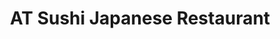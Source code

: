 ---
layout: place
title: "AT Sushi Japanese Restaurant"
permalink: /new-york/syracuse/at-sushi-japanese-restaurant.html
stateAbbr: NY
stateName: New York
cityName: Syracuse
seo:
  name: "AT Sushi Japanese Restaurant"
  type: Restaurant
  links: https://www.facebook.com/profile.php?id=100089737989989&mibextid=ZbWKwL
description: "AT Sushi Japanese Restaurant serves delicious sushi in Syracuse, New York. Try fresh Japanese dishes for a great dining experience. Available for takeout, delivery, lunch, and dinner."
place_id: ChIJPTvQgOjz2YkRXF4SvivRfX4
photos:
  - name: >-
      places/ChIJPTvQgOjz2YkRXF4SvivRfX4/photos/AeeoHcI8hzhRg6S3Zu77rBmfWuAHQOFSgSQtEYUogNPRgg8a3Fm9vztXtOMZdr0im1YLDymZ969soFzUiG0YT-IRbFO5UryQn2t_M9Dj4huOv2SqoX0FjQ9YgbbjY-M9MHts1N2z_guz1Kt5yGVOnMuCRDWF47QmB7l49BVA2nM1adSQTM4rFnlpoS3Pf5KU9BgXVPqSb0Q9Ka-s0Sy_c6x7xav8Y8Xf4fZp55owLF0haBxIR9fqcnLWwip8kmrBP-d00cIjQKIZ_mMPZXIz0sNjPkDLZ8eQd2kHBYVc7DEtGw0DRcFNOrp0CKQ3vjvbkPR0BUEG9NPIEj8FDypCjF_5DTI61fecn5xmK9_a2fYC_E6yzACdmrwEdiZHV5IC_q_Tvh6f9QPvRHeceRuUruyEfgSvXIloQyoG5NJ-pDHrO9Q8DWc
    widthPx: 4608
    heightPx: 3456
    authorAttributions:
      - displayName: Ahmet Oncu
        uri: https://maps.google.com/maps/contrib/118079241419890286398
        photoUri: >-
          https://lh3.googleusercontent.com/a-/ALV-UjVbs1K95aNhrIpM5rN3FIPq0muXV2fBkYo826WyCBRFWURfvMEbAg=s100-p-k-no-mo
    flagContentUri: >-
      https://www.google.com/local/imagery/report/?cb_client=maps_api_places.places_api&image_key=!1e10!2sCIHM0ogKEICAgICup-y0-QE&hl=en-US
    googleMapsUri: >-
      https://www.google.com/maps/place//data=!3m4!1e2!3m2!1sCIHM0ogKEICAgICup-y0-QE!2e10!4m2!3m1!1s0x89d9f3e880d03b3d:0x7e7dd12bbe125e5c
  - name: >-
      places/ChIJPTvQgOjz2YkRXF4SvivRfX4/photos/AeeoHcKb4jwUaetvoRtF_Bgg5jKATeSQJ1WXV_YEz8M7ntaAepKj91aobhJI1gmI38h2ZTNTYWXngYisxWNjokTKmorLQ04HqgA2ccCjFSeQEB1s-F42T-z3cHRMUcLDqlDJw9ipQEzKf5q392QGPfub6Qdok0T_GeYiJj0bYK3N7Grx89SIc4fAXSVPQ6fmmUKiquZrnORSE2JC3pQQ-kZdLewAj-YxejjVbvDCrxBDDN_i-_qfuSu8z1mOceOyLxOLiz1kdijWGPrWReQLArGZgyL9UjvYeC3bpalVfASWxDw3GQ
    widthPx: 2000
    heightPx: 1500
    authorAttributions:
      - displayName: AT Sushi Japanese Restaurant
        uri: https://maps.google.com/maps/contrib/116473670353031107955
        photoUri: >-
          https://lh3.googleusercontent.com/a-/ALV-UjWpKWLfZUBUtyEZrtvtstpVCECwKUHxIpoQ3KLL7fek9Y-QDio=s100-p-k-no-mo
    flagContentUri: >-
      https://www.google.com/local/imagery/report/?cb_client=maps_api_places.places_api&image_key=!1e10!2sAF1QipNQiw_sEtyTtJvkm_fGLBKg2TQhq-1hk0tjsVbb&hl=en-US
    googleMapsUri: >-
      https://www.google.com/maps/place//data=!3m4!1e2!3m2!1sAF1QipNQiw_sEtyTtJvkm_fGLBKg2TQhq-1hk0tjsVbb!2e10!4m2!3m1!1s0x89d9f3e880d03b3d:0x7e7dd12bbe125e5c
  - name: >-
      places/ChIJPTvQgOjz2YkRXF4SvivRfX4/photos/AeeoHcIwCecfvVU_-bTJ-KZKJj8XmN-afFxQc-aC9uOKlKTpp2GFSCDJD2wG6PJTPAWOHpLPfLLtO4DsI4IU-xMxhnkG2liSXy6J7OLYBYmyKlxmYSrJiY-RqieGa7A04QTCmKPBr8C0NkSqs4Tw4hW1t4RgWqV4cRPm9_N3FyHL67o4jkKu7ihKc2d9oLl8pZ8uhYlzWnszBet2hSSRl0tZD9BbYBFOcQ0Ti0VagEcJMDfO3rQXOxD7QiIySUnCG_9or3f2Cwnc3rYQJQ6P8i8g5x4sPsgkW653glpq7h113Bh3Fg
    widthPx: 2000
    heightPx: 1500
    authorAttributions:
      - displayName: AT Sushi Japanese Restaurant
        uri: https://maps.google.com/maps/contrib/116473670353031107955
        photoUri: >-
          https://lh3.googleusercontent.com/a-/ALV-UjWpKWLfZUBUtyEZrtvtstpVCECwKUHxIpoQ3KLL7fek9Y-QDio=s100-p-k-no-mo
    flagContentUri: >-
      https://www.google.com/local/imagery/report/?cb_client=maps_api_places.places_api&image_key=!1e10!2sAF1QipMe2tItr7M5-QbX3S9XSFRf0AYpC01mSoHAz-3Q&hl=en-US
    googleMapsUri: >-
      https://www.google.com/maps/place//data=!3m4!1e2!3m2!1sAF1QipMe2tItr7M5-QbX3S9XSFRf0AYpC01mSoHAz-3Q!2e10!4m2!3m1!1s0x89d9f3e880d03b3d:0x7e7dd12bbe125e5c
  - name: >-
      places/ChIJPTvQgOjz2YkRXF4SvivRfX4/photos/AeeoHcK_4WdibCgk0GAV02XxuD2O38lbhkRcMfm2yhzOr4wnLhQc-V6M1HhMyvW3d5CyiyAIw7EBUgLBMuPqCCgcf1xbPl3lTfWd9D-dBJLCd-APFrc-cXLNHLmyfFPChLHWvNSR5JfLv5ZMAkyPk91vYl2sNYC7ZzJ80b8Dh0SC1dihALa9nXc-17NimvCA1rXDNgg61-4TM6fSgbDbzf2hcZwRFusKXD5zKWtmtO4RsNhruFguGD8jfsIH4i2td2TSfzLQHg6W3vf63VRq8jrItM34cPJu1sh00cbQqIcpWnbo8A
    widthPx: 1500
    heightPx: 2000
    authorAttributions:
      - displayName: AT Sushi Japanese Restaurant
        uri: https://maps.google.com/maps/contrib/116473670353031107955
        photoUri: >-
          https://lh3.googleusercontent.com/a-/ALV-UjWpKWLfZUBUtyEZrtvtstpVCECwKUHxIpoQ3KLL7fek9Y-QDio=s100-p-k-no-mo
    flagContentUri: >-
      https://www.google.com/local/imagery/report/?cb_client=maps_api_places.places_api&image_key=!1e10!2sAF1QipN9VVfIBCXmBPf-oqo9WB2FxY4jAhGOiTWIfkXq&hl=en-US
    googleMapsUri: >-
      https://www.google.com/maps/place//data=!3m4!1e2!3m2!1sAF1QipN9VVfIBCXmBPf-oqo9WB2FxY4jAhGOiTWIfkXq!2e10!4m2!3m1!1s0x89d9f3e880d03b3d:0x7e7dd12bbe125e5c
  - name: >-
      places/ChIJPTvQgOjz2YkRXF4SvivRfX4/photos/AeeoHcLGVnq5rSf6ZjF7kgoMyG_kKBWdIZ9lEImoDRgo4s7hEDxJsKgnfHV2aTCCoy-HClIhV7bG9wfHPzSV8bQDxAgKl8dHBvc6XcdKm1hZk7n80xNEnyJljBV-8SRIjeEs7C0hh8tqc3YpVBHMY2BUrwuNi_cFMZ7o_kv1N_09AiAdT8ZGx-JiuVjQLwfbcRWZ8_LXT-WVGxaMk-1h7lgSuse4xlXKwiuUP3JJSC6oc_wFqqvJSi7YFm2eCZqbIudaVOjEhARdtdvdHpMkqZf1yGJVPejpKkJDquZA-aATv7CjwQ
    widthPx: 2000
    heightPx: 1500
    authorAttributions:
      - displayName: AT Sushi Japanese Restaurant
        uri: https://maps.google.com/maps/contrib/116473670353031107955
        photoUri: >-
          https://lh3.googleusercontent.com/a-/ALV-UjWpKWLfZUBUtyEZrtvtstpVCECwKUHxIpoQ3KLL7fek9Y-QDio=s100-p-k-no-mo
    flagContentUri: >-
      https://www.google.com/local/imagery/report/?cb_client=maps_api_places.places_api&image_key=!1e10!2sAF1QipMEvt5wPYzXpYDL7ZpBtnAKvpwpNgj72qlp40OA&hl=en-US
    googleMapsUri: >-
      https://www.google.com/maps/place//data=!3m4!1e2!3m2!1sAF1QipMEvt5wPYzXpYDL7ZpBtnAKvpwpNgj72qlp40OA!2e10!4m2!3m1!1s0x89d9f3e880d03b3d:0x7e7dd12bbe125e5c
  - name: >-
      places/ChIJPTvQgOjz2YkRXF4SvivRfX4/photos/AeeoHcIgga6lGOW57vDH-ZSlK3guZCWeA0_kpTuMxm3WTKH293LbJjTeUaI9_giY9ugIgqhkWD-CGbxyGG6g1VhoVFP7L16ACeewOzm199j9ok1m9dO8N6s4a_Z626-wOCVGjfgO2n6EgKE4NNNpw63VWP1JkdZTMc2rx--t0R0YZowRf3rBxtcmHbFlO3vKOkQjSxaQf0fDdyEkWvzs7NGMmT91QQ331sGRl1B5YCcC30jzN7uasGG4Ith4QYkLsDWFqhfBq14viSmRw8bSkGitbs7-8uFqhuZEmjSOvCippz52luYZUYQRQbhKOhPXfc0ZH1N_o9DIKFW_koIdt0DrFtBYtksSDlGaf302QA9mnS3BOn5VqbTayfpuw2j-JszYgZG0zpclHM3S9FtCT_7CbHGMNu2rBSstudiTEMhfqk9OBdEc
    widthPx: 720
    heightPx: 1028
    authorAttributions:
      - displayName: P Shep
        uri: https://maps.google.com/maps/contrib/109317930042369031269
        photoUri: >-
          https://lh3.googleusercontent.com/a/ACg8ocId7XX0PaiR0eqcNna-SQDcSUbTHkfV5FAeDAl-7VXYFUMQRA=s100-p-k-no-mo
    flagContentUri: >-
      https://www.google.com/local/imagery/report/?cb_client=maps_api_places.places_api&image_key=!1e10!2sCIHM0ogKEICAgIDLzsHOtgE&hl=en-US
    googleMapsUri: >-
      https://www.google.com/maps/place//data=!3m4!1e2!3m2!1sCIHM0ogKEICAgIDLzsHOtgE!2e10!4m2!3m1!1s0x89d9f3e880d03b3d:0x7e7dd12bbe125e5c
  - name: >-
      places/ChIJPTvQgOjz2YkRXF4SvivRfX4/photos/AeeoHcJXFt5ayfvnXNmxKGK3pt04DfM-jin3rcpJ4erjSnSxHgWDBU73m7wI7uWGFZ6Q2OnkW7mmw4lCsTTI0EFBai5gCZZkss2Z-OhZzJazciTKfPllha-pue0DW6GMvcJ2Diic5P6o_lC6lScV-o8zwyB_ER4SHAgUD6s3W7Sk__H8oetCzWkg83db88u4bP-an1ucLBW1ReEU1z_K7QWthB6OdsmNUWlxI5nmQaFMGCJjVUgNWqGbdySulIK1yERxFdUUsLFTihimJhTcigkN_n5dluQp8gMSjn5upkiVmdP4iA
    widthPx: 2000
    heightPx: 2000
    authorAttributions:
      - displayName: AT Sushi Japanese Restaurant
        uri: https://maps.google.com/maps/contrib/116473670353031107955
        photoUri: >-
          https://lh3.googleusercontent.com/a-/ALV-UjWpKWLfZUBUtyEZrtvtstpVCECwKUHxIpoQ3KLL7fek9Y-QDio=s100-p-k-no-mo
    flagContentUri: >-
      https://www.google.com/local/imagery/report/?cb_client=maps_api_places.places_api&image_key=!1e10!2sAF1QipN1VhM6Wno_zZVM_ouRq9Nwe06QVb4hxSSJd3BT&hl=en-US
    googleMapsUri: >-
      https://www.google.com/maps/place//data=!3m4!1e2!3m2!1sAF1QipN1VhM6Wno_zZVM_ouRq9Nwe06QVb4hxSSJd3BT!2e10!4m2!3m1!1s0x89d9f3e880d03b3d:0x7e7dd12bbe125e5c
  - name: >-
      places/ChIJPTvQgOjz2YkRXF4SvivRfX4/photos/AeeoHcJqXAKnlzUd2uYWSFesuDwqDHxAf0iP4fYhnG3TVAVmLoLzfwsWgiwW8RWPtpVsqj3jI23zfMFclatV8t4sY_ErgY0HpOnTM2dNWKheDJCoaJjjyAFqQArN20hWc8D8-g1jltUMPoNi2k5zGq0Gl8P6V8vMxEMIXZTEcE8ore6n8PlmivpyS_LqEmmyxKWxV_OjYj8Bwk50YZCWt-K6ylhRpJlvmzj2_oQkoO8EiAZcP5t9Dj7e8gtl6brV0qAk139QNXlqURX8zvgvuwTF9gIjGV3PfWBmwpLsybMLy_vLB_9PYCBhGZSH819A52oS6dgDWIEDGf8bOf-MQPTBEr1ceGXfh-v5cJCCKCb3IBRnWzwPafbQwaJXG7ZBujmupPqztnu618Y1xzBvIH79nHIAdHiQuJSwfRjt33bCiow3F6Fc
    widthPx: 2252
    heightPx: 2446
    authorAttributions:
      - displayName: Jim Swem
        uri: https://maps.google.com/maps/contrib/114632390265882007299
        photoUri: >-
          https://lh3.googleusercontent.com/a-/ALV-UjV4QJu1jY4RktIlZYIHNY5gQHEnLWjj-5VYrlMVOqln2XDLmnvh=s100-p-k-no-mo
    flagContentUri: >-
      https://www.google.com/local/imagery/report/?cb_client=maps_api_places.places_api&image_key=!1e10!2sCIHM0ogKEICAgICuxeqBvwE&hl=en-US
    googleMapsUri: >-
      https://www.google.com/maps/place//data=!3m4!1e2!3m2!1sCIHM0ogKEICAgICuxeqBvwE!2e10!4m2!3m1!1s0x89d9f3e880d03b3d:0x7e7dd12bbe125e5c
  - name: >-
      places/ChIJPTvQgOjz2YkRXF4SvivRfX4/photos/AeeoHcKzqR5BRAd-IfaDmhyMOdDA8bFb8088Gq9dusIlDToOKM5t3gjUkt7v8G41hIGKPCHVsBvfKSf5xL7Rrw3Y5JjAZ2OIIbAoBPdbvorjh76KfoyW82e8FcZTK02nV9ZR6W3Q7upfK8nBNXgfI7fDed7UAHaBkI2dQGCUhdqs9pRFlT9JKuQCjGRud4se8cnXxcvV-sZhcKfm5oA2FKPPaLS2RKAFKyO9F8hH-tyY5qW0oJbldpCQNihDgf1iRVPCgxSGWHdTl9a1sb6cCcziflC29DjR1flklT9nAcQ2h9ClTA
    widthPx: 940
    heightPx: 788
    authorAttributions:
      - displayName: AT Sushi Japanese Restaurant
        uri: https://maps.google.com/maps/contrib/116473670353031107955
        photoUri: >-
          https://lh3.googleusercontent.com/a-/ALV-UjWpKWLfZUBUtyEZrtvtstpVCECwKUHxIpoQ3KLL7fek9Y-QDio=s100-p-k-no-mo
    flagContentUri: >-
      https://www.google.com/local/imagery/report/?cb_client=maps_api_places.places_api&image_key=!1e10!2sAF1QipN_UXfBh50hy8lMmls5VlN-ltt8sYl_1eSWtJtR&hl=en-US
    googleMapsUri: >-
      https://www.google.com/maps/place//data=!3m4!1e2!3m2!1sAF1QipN_UXfBh50hy8lMmls5VlN-ltt8sYl_1eSWtJtR!2e10!4m2!3m1!1s0x89d9f3e880d03b3d:0x7e7dd12bbe125e5c
  - name: >-
      places/ChIJPTvQgOjz2YkRXF4SvivRfX4/photos/AeeoHcJAcQdFjzwxM9fgTpNtqctYKO9mo0TJSWlZmbCUOVfaFUmmcPAw75muOT4UWOLMeGaYgwQuV412JWSv1pMc6UnvxF-7IKQKKuCt_rEOcZIyZceDmv9HOV1alBenmAtffi7aR0lQ9R4afHk8x_gZefVJGivEKqXHTmb4ZSoBCOjUUcSCY60VKb75h9KRi-u3G_rQSW8P7QH0AMEAe3p0oxDeLo3KrHx2XF5SaD82UYK8Rz_tlOlGdgp4QF9Wte8UUwtZp350mjNRMyJ_jOAP6vXsRQNCv5XWgXwgFxWoChb1xw81PHYVLToMRTqhxnaF1VDDnasWlasAix9ZYgqK0yF19bNJ-J0J9GXR8bLycySUJlgvzJ2DW3wB4v5BCe2GF9C3lh5-7UhVrOCAOV-0iRcmRsHL64QElkHcx0dGvDeZM__P
    widthPx: 2250
    heightPx: 4000
    authorAttributions:
      - displayName: Elda Medina
        uri: https://maps.google.com/maps/contrib/109712446103835709980
        photoUri: >-
          https://lh3.googleusercontent.com/a-/ALV-UjVggPPsht1cwkgqNvpCQAcanfDGFuUZNIRXi7E9pAtSC6PZ1tqmoQ=s100-p-k-no-mo
    flagContentUri: >-
      https://www.google.com/local/imagery/report/?cb_client=maps_api_places.places_api&image_key=!1e10!2sCIHM0ogKEICAgICxpI3UmQE&hl=en-US
    googleMapsUri: >-
      https://www.google.com/maps/place//data=!3m4!1e2!3m2!1sCIHM0ogKEICAgICxpI3UmQE!2e10!4m2!3m1!1s0x89d9f3e880d03b3d:0x7e7dd12bbe125e5c
address: 3010 Erie Blvd E, Syracuse, NY 13224, USA
street: 3010 Erie Blvd E
city: Syracuse
state: NY
zip: '13224'
country: USA
neighborhood: Eastside
latitude: '43.055150'
longitude: '-76.085729'
accessibility_options:
  wheelchairAccessibleParking: true
  wheelchairAccessibleEntrance: true
  wheelchairAccessibleRestroom: true
  wheelchairAccessibleSeating: true
business_status: OPERATIONAL
name: AT Sushi Japanese Restaurant
google_maps_links:
  directionsUri: >-
    https://www.google.com/maps/dir//''/data=!4m7!4m6!1m1!4e2!1m2!1m1!1s0x89d9f3e880d03b3d:0x7e7dd12bbe125e5c!3e0
  placeUri: https://maps.google.com/?cid=9114671206670425692
  writeAReviewUri: >-
    https://www.google.com/maps/place//data=!4m3!3m2!1s0x89d9f3e880d03b3d:0x7e7dd12bbe125e5c!12e1
  reviewsUri: >-
    https://www.google.com/maps/place//data=!4m4!3m3!1s0x89d9f3e880d03b3d:0x7e7dd12bbe125e5c!9m1!1b1
  photosUri: >-
    https://www.google.com/maps/place//data=!4m3!3m2!1s0x89d9f3e880d03b3d:0x7e7dd12bbe125e5c!10e5
primary_type: Sushi Restaurant
opening_hours:
  regular: null
  current: null
secondary_opening_hours:
  regular:
    weekdayDescriptions: null
    type: null
  current:
    weekdayDescriptions: null
    type: null
phone: (315) 299-8688
price_level: null
price_range: $10 &ndash; $20
rating: '4.5'
rating_count: 0
website: https://www.facebook.com/profile.php?id=100089737989989&mibextid=ZbWKwL
reviews:
  - name: >-
      places/ChIJPTvQgOjz2YkRXF4SvivRfX4/reviews/ChdDSUhNMG9nS0VJQ0FnSURmZ3NyQTJRRRAB
    relativePublishTimeDescription: 3 months ago
    rating: 5
    text:
      text: >-
        Some top notch food at a price you absolutely can't beat. Everyone is
        very friendly and it's one of my favorite places to go in town.


        Also, the sushi chef was playing some good tunes and it's refreshing to
        see somebody genuinely enjoying what they do like that.
      languageCode: en
    originalText:
      text: >-
        Some top notch food at a price you absolutely can't beat. Everyone is
        very friendly and it's one of my favorite places to go in town.


        Also, the sushi chef was playing some good tunes and it's refreshing to
        see somebody genuinely enjoying what they do like that.
      languageCode: en
    authorAttribution:
      displayName: Matt Mounce
      uri: https://www.google.com/maps/contrib/100031271350416805585/reviews
      photoUri: >-
        https://lh3.googleusercontent.com/a/ACg8ocLEoF3Mfke2Nb9wLNJHPljzf6P5acQyoMNPIRLi5awlshd5CA=s128-c0x00000000-cc-rp-mo
    publishTime: '2025-01-04T22:04:32.041165Z'
    flagContentUri: >-
      https://www.google.com/local/review/rap/report?postId=ChdDSUhNMG9nS0VJQ0FnSURmZ3NyQTJRRRAB&d=17924085&t=1
    googleMapsUri: >-
      https://www.google.com/maps/reviews/data=!4m6!14m5!1m4!2m3!1sChdDSUhNMG9nS0VJQ0FnSURmZ3NyQTJRRRAB!2m1!1s0x89d9f3e880d03b3d:0x7e7dd12bbe125e5c
  - name: >-
      places/ChIJPTvQgOjz2YkRXF4SvivRfX4/reviews/ChZDSUhNMG9nS0VJQ0FnSURoanFUTGJBEAE
    relativePublishTimeDescription: 2 years ago
    rating: 5
    text:
      text: >-
        Glad new owners/management have taken over since before the new year.
        Great quality sushi, friendly and responsive staff. Been there more than
        a dozen times, same freshness in every order. I helped them make a tip
        jar for the sushi chefs, so make sure you tip them on the way out. They
        deserve it.
      languageCode: en
    originalText:
      text: >-
        Glad new owners/management have taken over since before the new year.
        Great quality sushi, friendly and responsive staff. Been there more than
        a dozen times, same freshness in every order. I helped them make a tip
        jar for the sushi chefs, so make sure you tip them on the way out. They
        deserve it.
      languageCode: en
    authorAttribution:
      displayName: Dan Burns
      uri: https://www.google.com/maps/contrib/109378706647146252900/reviews
      photoUri: >-
        https://lh3.googleusercontent.com/a-/ALV-UjV97AeLgNqRKB_nCDeewZ4DTWsb20eyMQ-WqQxpeKPHUS1JdJlu=s128-c0x00000000-cc-rp-mo-ba3
    publishTime: '2023-03-08T17:26:59.358814Z'
    flagContentUri: >-
      https://www.google.com/local/review/rap/report?postId=ChZDSUhNMG9nS0VJQ0FnSURoanFUTGJBEAE&d=17924085&t=1
    googleMapsUri: >-
      https://www.google.com/maps/reviews/data=!4m6!14m5!1m4!2m3!1sChZDSUhNMG9nS0VJQ0FnSURoanFUTGJBEAE!2m1!1s0x89d9f3e880d03b3d:0x7e7dd12bbe125e5c
  - name: >-
      places/ChIJPTvQgOjz2YkRXF4SvivRfX4/reviews/ChZDSUhNMG9nS0VJQ0FnSUNMOGYzOWVREAE
    relativePublishTimeDescription: 9 months ago
    rating: 5
    text:
      text: >-
        Incredibly nice owner whose kindness alone will make you return. $33 for
        3 specialty rolls—I’m not sure anywhere else in Syracuse can beat that.
        If you’re a student on main campus, don’t settle for unclean and
        mediocre quality like Oishi, where the entire place smells like a sewer,
        or overpriced, medium-quality sushi from Bleu Monkey. I’ll encourage all
        my friends to dine here from now on whenever we’re craving sushi.
      languageCode: en
    originalText:
      text: >-
        Incredibly nice owner whose kindness alone will make you return. $33 for
        3 specialty rolls—I’m not sure anywhere else in Syracuse can beat that.
        If you’re a student on main campus, don’t settle for unclean and
        mediocre quality like Oishi, where the entire place smells like a sewer,
        or overpriced, medium-quality sushi from Bleu Monkey. I’ll encourage all
        my friends to dine here from now on whenever we’re craving sushi.
      languageCode: en
    authorAttribution:
      displayName: Anthony Abrew
      uri: https://www.google.com/maps/contrib/101919770213703077704/reviews
      photoUri: >-
        https://lh3.googleusercontent.com/a-/ALV-UjX9hRsJiMglNrcfGsvzrUleYWlJvAANV1eYDVNQzoBWlJ6z1nZb=s128-c0x00000000-cc-rp-mo
    publishTime: '2024-06-20T14:18:54.887638Z'
    flagContentUri: >-
      https://www.google.com/local/review/rap/report?postId=ChZDSUhNMG9nS0VJQ0FnSUNMOGYzOWVREAE&d=17924085&t=1
    googleMapsUri: >-
      https://www.google.com/maps/reviews/data=!4m6!14m5!1m4!2m3!1sChZDSUhNMG9nS0VJQ0FnSUNMOGYzOWVREAE!2m1!1s0x89d9f3e880d03b3d:0x7e7dd12bbe125e5c
  - name: >-
      places/ChIJPTvQgOjz2YkRXF4SvivRfX4/reviews/ChZDSUhNMG9nS0VJQ0FnSURxbHJfZmZnEAE
    relativePublishTimeDescription: 3 years ago
    rating: 5
    text:
      text: >-
        Okay, First Things You Need Know Before Going: 1.) You don't need wait
        for them to seat you its a seat yourself place which I Loved. 2.) Empty
        Which is also nice but not because of any reason usually with places
        that be the case but not with them. People just Grub-hub and Door Dash
        Uber eats Here as well thats why. 3.) Thats also Nice they offer all
        three order apps. 4.) People are quiet and Very nice Who work their. 5.)
        They give you the Menu right away ask what you want to drink. 6.) They
        are slow but not in a bad way they have a lot of orders so defiantly
        make sure you have time when going unless you order to go is fast. 7.)
        Was talking owner they are Farley new thats why do not know about them
        he said 4 months and he was really nice guy. 8.) They are trying get the
        hang of it because it is family owned 3 people but Idc because their
        amazing and put their heart into the food. 9.) Patients is a Virtue but
        so worth it the Food My mom Got a Poke Bowl amazing she said and Also me
        Sushi. 10.) TOP RATED SUSHI PLACE IN CNY/ SYRACUSE FOR ME I HAVE GONE
        EVERY PLACE WHO WAS SO CALLED GOOD AND THEY WEREN'T EVEN THE EXPENSIVE
        ONES. So THIS PLACE IS #1 RATED SUSHI AND THEY OFFER SUSHI NO ONE ELSE
        OFFERS ANYMORE EEL , WHITE TUNA AND SO MANY AND THEY ALSO HAVE THE RAW
        MEAT OPTIONS AND COOKED THEIR IS SO MANY KINDS YOU CANT TRY THEM ALL. As
        you can see I bought variety just try and have sushi for two days but
        was so worth it. I AM also a WEGMAN SHOPPER NOT FOR EVERYTHING BUT IM
        EVEN TELLING MY FAMILY YOU WANT SUSHI THATS ACTUALLY FRESH AND NOT SURE
        WHAT TO GET GO HERE. Cause I received all this plus a pot of hot green
        tea. Also a SOFT SHELL CRAB FRIED APP TO GO First time trying soft-shell
        crab amazing and the sauce Fire🔥🔥🔥🌹” Very Affordable and their
        Fairly prices cheapest sushi in town. Hope they stay in business Ill be
        coming back !! Also have ramen bowls exc. Many to offer for other people
        as well. BE KIND THEIR NEW AND IM TELLING YOU SO WORTH IT. My mom was
        even shocked how cheap’ I tipped but they don’t pressure you which is
        nice and on receipt they do not care how much’ So very nice I tip well
        when people are nice. Service was Top Notch they don’t  talk much but
        who cares was awesome place. Can say is very clean also may not be the
        nicest for decorations or smooth looks but still clean and sorry tell
        you people but sometimes those are the best places! I grew up in the
        city so understand the best food comes from the ghetto’ But they are in
        a decent area very nice on the blvd. So not in the ghetto It was just a
        saying Im using cause sometimes people are ignorant. You don't like this
        place something wrong with you cause they are the best!!!
      languageCode: en
    originalText:
      text: >-
        Okay, First Things You Need Know Before Going: 1.) You don't need wait
        for them to seat you its a seat yourself place which I Loved. 2.) Empty
        Which is also nice but not because of any reason usually with places
        that be the case but not with them. People just Grub-hub and Door Dash
        Uber eats Here as well thats why. 3.) Thats also Nice they offer all
        three order apps. 4.) People are quiet and Very nice Who work their. 5.)
        They give you the Menu right away ask what you want to drink. 6.) They
        are slow but not in a bad way they have a lot of orders so defiantly
        make sure you have time when going unless you order to go is fast. 7.)
        Was talking owner they are Farley new thats why do not know about them
        he said 4 months and he was really nice guy. 8.) They are trying get the
        hang of it because it is family owned 3 people but Idc because their
        amazing and put their heart into the food. 9.) Patients is a Virtue but
        so worth it the Food My mom Got a Poke Bowl amazing she said and Also me
        Sushi. 10.) TOP RATED SUSHI PLACE IN CNY/ SYRACUSE FOR ME I HAVE GONE
        EVERY PLACE WHO WAS SO CALLED GOOD AND THEY WEREN'T EVEN THE EXPENSIVE
        ONES. So THIS PLACE IS #1 RATED SUSHI AND THEY OFFER SUSHI NO ONE ELSE
        OFFERS ANYMORE EEL , WHITE TUNA AND SO MANY AND THEY ALSO HAVE THE RAW
        MEAT OPTIONS AND COOKED THEIR IS SO MANY KINDS YOU CANT TRY THEM ALL. As
        you can see I bought variety just try and have sushi for two days but
        was so worth it. I AM also a WEGMAN SHOPPER NOT FOR EVERYTHING BUT IM
        EVEN TELLING MY FAMILY YOU WANT SUSHI THATS ACTUALLY FRESH AND NOT SURE
        WHAT TO GET GO HERE. Cause I received all this plus a pot of hot green
        tea. Also a SOFT SHELL CRAB FRIED APP TO GO First time trying soft-shell
        crab amazing and the sauce Fire🔥🔥🔥🌹” Very Affordable and their
        Fairly prices cheapest sushi in town. Hope they stay in business Ill be
        coming back !! Also have ramen bowls exc. Many to offer for other people
        as well. BE KIND THEIR NEW AND IM TELLING YOU SO WORTH IT. My mom was
        even shocked how cheap’ I tipped but they don’t pressure you which is
        nice and on receipt they do not care how much’ So very nice I tip well
        when people are nice. Service was Top Notch they don’t  talk much but
        who cares was awesome place. Can say is very clean also may not be the
        nicest for decorations or smooth looks but still clean and sorry tell
        you people but sometimes those are the best places! I grew up in the
        city so understand the best food comes from the ghetto’ But they are in
        a decent area very nice on the blvd. So not in the ghetto It was just a
        saying Im using cause sometimes people are ignorant. You don't like this
        place something wrong with you cause they are the best!!!
      languageCode: en
    authorAttribution:
      displayName: Krystal Thompson
      uri: https://www.google.com/maps/contrib/108280517513410352524/reviews
      photoUri: >-
        https://lh3.googleusercontent.com/a/ACg8ocJ1URbAXJuZZg-zCWVl_oEGqLw0zAyMxwrAX2H00PpNOszGYg=s128-c0x00000000-cc-rp-mo
    publishTime: '2021-07-07T19:10:05.261768Z'
    flagContentUri: >-
      https://www.google.com/local/review/rap/report?postId=ChZDSUhNMG9nS0VJQ0FnSURxbHJfZmZnEAE&d=17924085&t=1
    googleMapsUri: >-
      https://www.google.com/maps/reviews/data=!4m6!14m5!1m4!2m3!1sChZDSUhNMG9nS0VJQ0FnSURxbHJfZmZnEAE!2m1!1s0x89d9f3e880d03b3d:0x7e7dd12bbe125e5c
  - name: >-
      places/ChIJPTvQgOjz2YkRXF4SvivRfX4/reviews/ChdDSUhNMG9nS0VJQ0FnSUR1eXNpOTBRRRAB
    relativePublishTimeDescription: 2 years ago
    rating: 5
    text:
      text: >-
        I’ve had Sushi House multiple times and it never disappoints - whether
        it’s dine in or take out. The staff is incredible & the sushi is just
        absolutely divine. Highly recommend!
      languageCode: en
    originalText:
      text: >-
        I’ve had Sushi House multiple times and it never disappoints - whether
        it’s dine in or take out. The staff is incredible & the sushi is just
        absolutely divine. Highly recommend!
      languageCode: en
    authorAttribution:
      displayName: Merima Omerovic
      uri: https://www.google.com/maps/contrib/114457479814858409872/reviews
      photoUri: >-
        https://lh3.googleusercontent.com/a-/ALV-UjXdWH8_F3kjT5qXOA8fBaD8ZLgbp-XFU0Crk6WG8L-9rbcgSF7A_Q=s128-c0x00000000-cc-rp-mo
    publishTime: '2022-08-18T00:32:08.273644Z'
    flagContentUri: >-
      https://www.google.com/local/review/rap/report?postId=ChdDSUhNMG9nS0VJQ0FnSUR1eXNpOTBRRRAB&d=17924085&t=1
    googleMapsUri: >-
      https://www.google.com/maps/reviews/data=!4m6!14m5!1m4!2m3!1sChdDSUhNMG9nS0VJQ0FnSUR1eXNpOTBRRRAB!2m1!1s0x89d9f3e880d03b3d:0x7e7dd12bbe125e5c
parking_options:
  freeParkingLot: true
  freeStreetParking: true
  valetParking: false
payment_options:
  acceptsCreditCards: true
  acceptsDebitCards: true
  acceptsCashOnly: false
  acceptsNfc: true
allow_dogs: null
curbside_pickup: false
delivery: true
dine_in: true
good_for_children: true
good_for_groups: null
good_for_sports: false
live_music: false
menu_for_children: true
outdoor_seating: false
reservable: true
restroom: true
serves_beer: null
serves_breakfast: null
serves_brunch: false
serves_cocktails: null
serves_coffee: null
serves_dinner: true
serves_dessert: true
serves_lunch: true
serves_vegetarian_food: true
serves_wine: null
takeout: true
update_category: essentials
summary: null

---